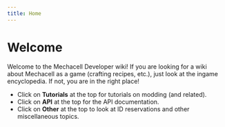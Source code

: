 ```yaml
---
title: Home
---
```


# Welcome

Welcome to the Mechacell Developer wiki! If you are looking for a wiki about Mechacell as a game (crafting recipes, etc.), just look at the ingame encyclopedia. If not, you are in the right place!
 - Click on **Tutorials** at the top for tutorials on modding (and related).
 - Click on **API** at the top for the API documentation.
 - Click on **Other** at the top to look at ID reservations and other miscellaneous topics.